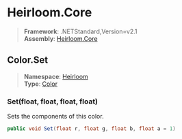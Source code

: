# Heirloom.Core

> **Framework**: .NETStandard,Version=v2.1  
> **Assembly**: [Heirloom.Core][0]  

## Color.Set

> **Namespace**: [Heirloom][0]  
> **Type**: [Color][1]  

### Set(float, float, float, float)

Sets the components of this color.

```cs
public void Set(float r, float g, float b, float a = 1)
```

[0]: ../../../Heirloom.Core.md
[1]: ../Color.md
